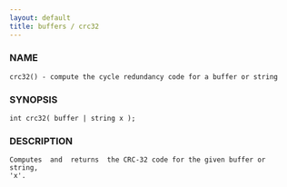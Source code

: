 ```yaml
---
layout: default
title: buffers / crc32
---
```


### NAME

    crc32() - compute the cycle redundancy code for a buffer or string

### SYNOPSIS

    int crc32( buffer | string x );

### DESCRIPTION

    Computes  and  returns  the CRC-32 code for the given buffer or string,
    'x'.

